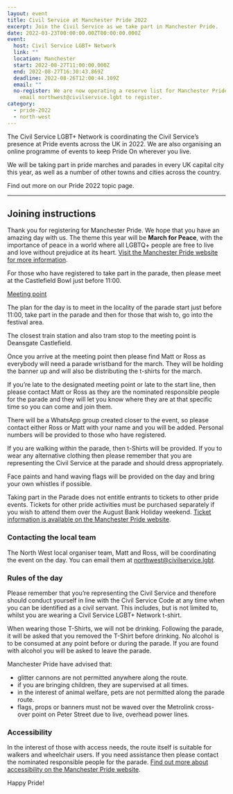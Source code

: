 ```yaml
---
layout: event
title: Civil Service at Manchester Pride 2022
excerpt: Join the Civil Service as we take part in Manchester Pride.
date: 2022-03-23T00:00:00.00ZT00:00:00.000Z
event:
  host: Civil Service LGBT+ Network
  link: ""
  location: Manchester
  start: 2022-08-27T11:00:00.000Z
  end: 2022-08-27T16:30:43.869Z
  deadline: 2022-08-26T12:00:44.109Z
  email: ""
  no-register: We are now operating a reserve list for Manchester Pride. Please
    email northwest@civilservice.lgbt to register.
category:
  - pride-2022
  - north-west
---
```

The Civil Service LGBT+ Network is coordinating the Civil Service’s presence at Pride events across the UK in 2022. We are also organising an online programme of events to keep Pride On wherever you live.

We will be taking part in pride marches and parades in every UK capital city this year, as well as a number of other towns and cities across the country.

Find out more on our Pride 2022 topic page.

---

## Joining instructions

Thank you for registering for Manchester Pride. We hope that you have an amazing day with us. The theme this year will be **March for Peace**, with the importance of peace in a world where all LGBTQ+ people are free to live and love without prejudice at its heart. [Visit the Manchester Pride website for more information](https://www.manchesterpride.com).

For those who have registered to take part in the parade, then please meet at the Castlefield Bowl just before 11:00.

[Meeting point](https://goo.gl/maps/ZWpdN2hGHvRhyxL46)

The plan for the day is to meet in the locality of the parade start just before 11:00, take part in the parade and then for those that wish to, go into the festival area. 

The closest train station and also tram stop to the meeting point is Deansgate Castlefield. 

Once you arrive at the meeting point then please find Matt or Ross as everybody will need a parade wristband for the march. They will be holding the banner up and will also be distributing the t-shirts for the march. 

If you’re late to the designated meeting point or late to the start line, then please contact Matt or Ross as they are the nominated responsible people for the parade and they will let you know where they are at that specific time so you can come and join them. 

There will be a WhatsApp group created closer to the event, so please contact either Ross or Matt with your name and you will be added. Personal numbers will be provided to those who have registered.

If you are walking within the parade, then t-Shirts will be provided. If you to wear any alternative clothing then please remember that you are representing the Civil Service at the parade and should dress appropriately.

Face paints and hand waving flags will be provided on the day and bring your own whistles if possible.

Taking part in the Parade does not entitle entrants to tickets to other pride events. Tickets for other pride activities must be purchased separately if you wish to attend them over the August Bank Holiday weekend. [Ticket information is available on the Manchester Pride website](https://www.manchesterpride.com/tickets).

### Contacting the local team

The North West local organiser team, Matt and Ross, will be coordinating the event on the day. You can email them at <northwest@civilservice.lgbt>.

### Rules of the day

Please remember that you’re representing the Civil Service and therefore should conduct yourself in line with the Civil Service Code at any time when you can be identified as a civil servant. This includes, but is not limited to, whilst you are wearing a Civil Service LGBT+ Network t-shirt. 

When wearing those T-Shirts, we will not be drinking. Following the parade, it will be asked that you removed the T-Shirt before drinking. No alcohol is to be consumed at any point before or during the parade. If you are found with alcohol you will be asked to leave the parade.


Manchester Pride have advised that:

- glitter cannons are not permitted anywhere along the route.
- if you are bringing children, they are supervised at all times. 
- in the interest of animal welfare, pets are not permitted along the parade route.
- flags, props or banners must not be waved over the Metrolink cross-over point on Peter Street due to live, overhead power lines.

### Accessibility 

In the interest of those with access needs, the route itself is suitable for walkers and wheelchair users. If you need assistance then please contact the nominated responsible people for the parade. [Find out more about accessibility on the Manchester Pride website](https://www.manchesterpride.com/accessibility).

Happy Pride!
